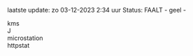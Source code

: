 laatste update: 
zo 03-12-2023  2:34   uur 
Status: FAALT - geel - 
<div class="service R">kms</div><div class="service R">J</div><div class="service Y">microstation</div><div class="service G">httpstat</div>